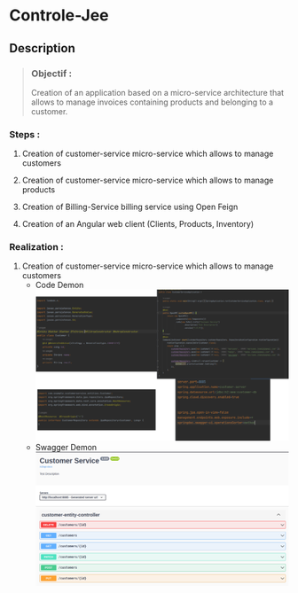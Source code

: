 # **Controle-Jee**

## **Description**  

>### Objectif :  
>Creation of an application based on a micro-service architecture that allows to manage invoices containing products and belonging to a customer.

### **Steps :**

1. Creation of customer-service micro-service which allows to manage customers

2. Creation of customer-service micro-service which allows to manage products

3. Creation of Billing-Service billing service using Open Feign

4. Creation of an Angular web client (Clients, Products, Inventory)

### **Realization :**

1. Creation of customer-service micro-service which allows to manage customers
     - Code Demon
![Code Demonstration](/assets/customer4.png)
     - Swagger Demon
![Swagger Demonstration](/assets/customer5.png)
